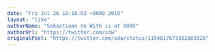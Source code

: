 ```yaml
---
date: "Fri Jul 26 18:16:03 +0000 2019"
layout: "like"
authorName: "Sebastiaan de With is at XOXO"
authorUrl: "https://twitter.com/sdw"
originalPost: "https://twitter.com/sdw/status/1154817673382883328"
---
```

